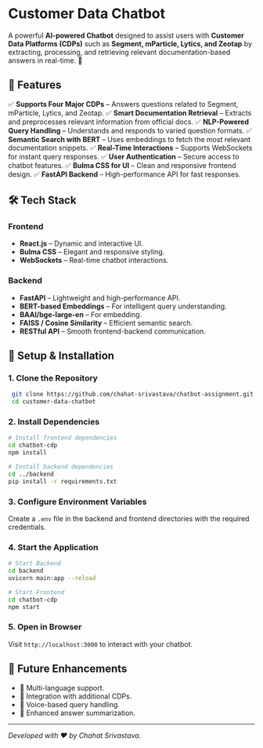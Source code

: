 # Customer Data Chatbot

A powerful **AI-powered Chatbot** designed to assist users with **Customer Data Platforms (CDPs)** such as **Segment, mParticle, Lytics, and Zeotap** by extracting, processing, and retrieving relevant documentation-based answers in real-time. 🚀

## 🌟 Features

✅ **Supports Four Major CDPs** – Answers questions related to Segment, mParticle, Lytics, and Zeotap.
✅ **Smart Documentation Retrieval** – Extracts and preprocesses relevant information from official docs.
✅ **NLP-Powered Query Handling** – Understands and responds to varied question formats.
✅ **Semantic Search with BERT** – Uses embeddings to fetch the most relevant documentation snippets.
✅ **Real-Time Interactions** – Supports WebSockets for instant query responses.
✅ **User Authentication** – Secure access to chatbot features.
✅ **Bulma CSS for UI** – Clean and responsive frontend design.
✅ **FastAPI Backend** – High-performance API for fast responses.

## 🛠️ Tech Stack

### **Frontend**
- **React.js** – Dynamic and interactive UI.
- **Bulma CSS** – Elegant and responsive styling.
- **WebSockets** – Real-time chatbot interactions.

### **Backend**
- **FastAPI** – Lightweight and high-performance API.
- **BERT-based Embeddings** – For intelligent query understanding.
- **BAAI/bge-large-en** – For embedding.
- **FAISS / Cosine Similarity** – Efficient semantic search.
- **RESTful API** – Smooth frontend-backend communication.

## 🚀 Setup & Installation

### **1. Clone the Repository**
```sh
 git clone https://github.com/chahat-srivastava/chatbot-assignment.git
 cd customer-data-chatbot
```

### **2. Install Dependencies**
```sh
# Install frontend dependencies
cd chatbot-cdp
npm install

# Install backend dependencies
cd ../backend
pip install -r requirements.txt
```

### **3. Configure Environment Variables**
Create a `.env` file in the backend and frontend directories with the required credentials.

### **4. Start the Application**
```sh
# Start Backend
cd backend
uvicorn main:app --reload

# Start Frontend
cd chatbot-cdp
npm start
```

### **5. Open in Browser**
Visit `http://localhost:3000` to interact with your chatbot.

## 📌 Future Enhancements
- 🔹 Multi-language support.
- 🔹 Integration with additional CDPs.
- 🔹 Voice-based query handling.
- 🔹 Enhanced answer summarization.

---
_Developed with ❤️ by Chahat Srivastava._

